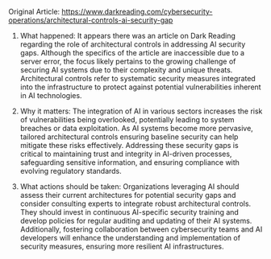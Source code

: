 Original Article: https://www.darkreading.com/cybersecurity-operations/architectural-controls-ai-security-gap

1) What happened: It appears there was an article on Dark Reading regarding the role of architectural controls in addressing AI security gaps. Although the specifics of the article are inaccessible due to a server error, the focus likely pertains to the growing challenge of securing AI systems due to their complexity and unique threats. Architectural controls refer to systematic security measures integrated into the infrastructure to protect against potential vulnerabilities inherent in AI technologies.

2) Why it matters: The integration of AI in various sectors increases the risk of vulnerabilities being overlooked, potentially leading to system breaches or data exploitation. As AI systems become more pervasive, tailored architectural controls ensuring baseline security can help mitigate these risks effectively. Addressing these security gaps is critical to maintaining trust and integrity in AI-driven processes, safeguarding sensitive information, and ensuring compliance with evolving regulatory standards.

3) What actions should be taken: Organizations leveraging AI should assess their current architectures for potential security gaps and consider consulting experts to integrate robust architectural controls. They should invest in continuous AI-specific security training and develop policies for regular auditing and updating of their AI systems. Additionally, fostering collaboration between cybersecurity teams and AI developers will enhance the understanding and implementation of security measures, ensuring more resilient AI infrastructures.